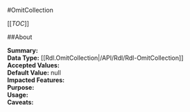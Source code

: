 #OmitCollection

[[_TOC_]]

##About

**Summary:**   
**Data Type:** [[Rdl.OmitCollection|/API/Rdl/Rdl-OmitCollection]]  
**Accepted Values:**   
**Default Value:** null  
**Impacted Features:**   
**Purpose:**   
**Usage:**   
**Caveats:**   


